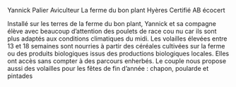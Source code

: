 Yannick Palier
Aviculteur
La ferme du bon plant
Hyères
Certifié AB écocert

Installé sur les terres de la ferme du bon plant, Yannick et sa compagne élève avec beaucoup d’attention des poulets de race cou nu car ils sont plus adaptés aux conditions climatiques du midi. Les volailles élevées entre 13 et 18 semaines sont nourries à partir des céréales cultivées sur la ferme ou des produits biologiques issus des productions biologiques locales. Elles ont accès sans compter à des parcours enherbés.
Le couple nous propose aussi des volailles pour les fêtes de fin d’année : chapon, poularde et pintades
